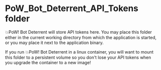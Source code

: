 # PoW_Bot_Deterrent_API_Tokens folder

💥PoW! Bot Deterrent will store API tokens here. You may place this folder either in the current working directory from which the application is started, or you may place it next to the application binary. 

If you run 💥PoW! Bot Deterrent in a linux container, you will want to mount this folder to a persistent volume so you don't lose your API tokens when you upgrade the container to a new image!